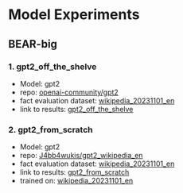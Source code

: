 # Model Experiments

## BEAR-big

### 1. gpt2_off_the_shelve

- Model: gpt2
- repo: [openai-community/gpt2](https://huggingface.co/gpt2)
- fact evaluation dataset: [wikipedia_20231101_en](https://huggingface.co/datasets/wikipedia)
- link to results: [gpt2_off_the_shelve](/probing_results/BEAR-big/gpt2_off_the_shelve)

### 2. gpt2_from_scratch

- Model: gpt2
- repo: [J4bb4wukis/gpt2_wikipedia_en](https://huggingface.co/J4bb4wukis/gpt2_wikipedia_en)
- fact evaluation dataset: [wikipedia_20231101_en](https://huggingface.co/datasets/wikipedia)
- link to results: [gpt2_from_scratch](/probing_results/BEAR-big/gpt2_from_scratch)
- trained on: [wikipedia_20231101_en](https://huggingface.co/datasets/wikipedia)
